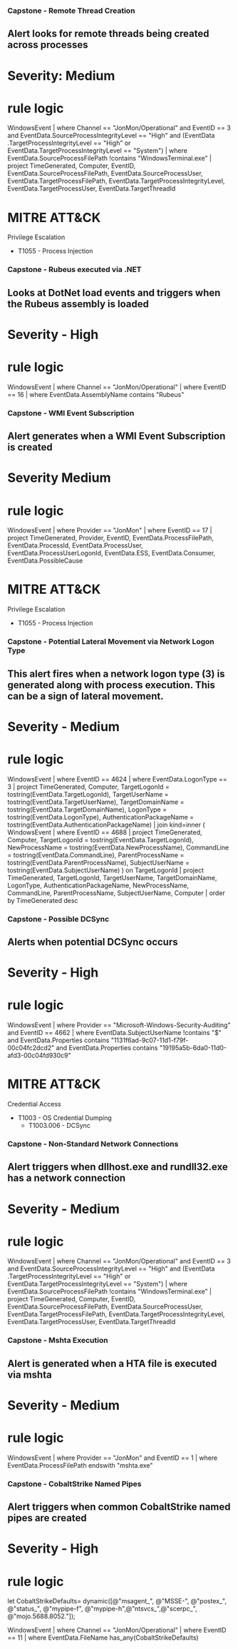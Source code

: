 ### Capstone - Remote Thread Creation
## Alert looks for remote threads being created across processes
# Severity: Medium

# rule logic

WindowsEvent 
| where Channel == "JonMon/Operational" and EventID == 3 and EventData.SourceProcessIntegrityLevel == "High" and (EventData .TargetProcessIntegrityLevel == "High" or EventData.TargetProcessIntegrityLevel == "System")
| where EventData.SourceProcessFilePath !contains "WindowsTerminal.exe"
| project TimeGenerated, Computer, EventID, EventData.SourceProcessFilePath, EventData.SourceProcessUser, EventData.TargetProcessFilePath, EventData.TargetProcessIntegrityLevel, EventData.TargetProcessUser, EventData.TargetThreadId

# MITRE ATT&CK
Privilege Escalation 
 - T1055 - Process Injection

### Capstone - Rubeus executed via .NET
## Looks at DotNet load events and triggers when the Rubeus assembly is loaded
# Severity - High

# rule logic

WindowsEvent
| where Channel == "JonMon/Operational"
| where EventID == 16 
| where EventData.AssemblyName contains "Rubeus"

### Capstone - WMI Event Subscription
## Alert generates when a WMI Event Subscription is created
# Severity Medium

# rule logic

WindowsEvent
| where Provider == "JonMon"
| where EventID == 17
| project TimeGenerated, Provider, EventID, EventData.ProcessFilePath, EventData.ProcessId, EventData.ProcessUser, EventData.ProcessUserLogonId, EventData.ESS, EventData.Consumer, EventData.PossibleCause

# MITRE ATT&CK
Privilege Escalation 
 - T1055 - Process Injection

### Capstone - Potential Lateral Movement via Network Logon Type
## This alert fires when a network logon type (3) is generated along with process execution. This can be a sign of lateral movement.
# Severity - Medium

# rule logic

WindowsEvent
| where EventID == 4624
| where EventData.LogonType == 3
| project
    TimeGenerated,
    Computer,
    TargetLogonId = tostring(EventData.TargetLogonId),
    TargetUserName = tostring(EventData.TargetUserName),
    TargetDomainName = tostring(EventData.TargetDomainName),
    LogonType = tostring(EventData.LogonType),
    AuthenticationPackageName = tostring(EventData.AuthenticationPackageName)
| join kind=inner (
    WindowsEvent
    | where EventID == 4688
    | project
        TimeGenerated,
        Computer,
        TargetLogonId = tostring(EventData.TargetLogonId),
        NewProcessName = tostring(EventData.NewProcessName),
        CommandLine = tostring(EventData.CommandLine),
        ParentProcessName = tostring(EventData.ParentProcessName),
        SubjectUserName = tostring(EventData.SubjectUserName)
) on TargetLogonId
| project
    TimeGenerated,
    TargetLogonId,
    TargetUserName,
    TargetDomainName,
    LogonType,
    AuthenticationPackageName,
    NewProcessName,
    CommandLine,
    ParentProcessName,
    SubjectUserName,
    Computer
| order by TimeGenerated desc

### Capstone - Possible DCSync
## Alerts when potential DCSync occurs
# Severity - High

# rule logic

WindowsEvent
| where Provider == "Microsoft-Windows-Security-Auditing" and EventID == 4662
| where EventData.SubjectUserName !contains "$" and EventData.Properties contains "1131f6ad-9c07-11d1-f79f-00c04fc2dcd2" and EventData.Properties contains "19195a5b-6da0-11d0-afd3-00c04fd930c9"

# MITRE ATT&CK
Credential Access
 - T1003 - OS Credential Dumping
    - T1003.006 - DCSync

### Capstone - Non-Standard Network Connections
## Alert triggers when dllhost.exe and rundll32.exe has a network connection
# Severity - Medium


# rule logic

WindowsEvent 
| where Channel == "JonMon/Operational" and EventID == 3 and EventData.SourceProcessIntegrityLevel == "High" and (EventData .TargetProcessIntegrityLevel == "High" or EventData.TargetProcessIntegrityLevel == "System")
| where EventData.SourceProcessFilePath !contains "WindowsTerminal.exe"
| project TimeGenerated, Computer, EventID, EventData.SourceProcessFilePath, EventData.SourceProcessUser, EventData.TargetProcessFilePath, EventData.TargetProcessIntegrityLevel, EventData.TargetProcessUser, EventData.TargetThreadId

### Capstone - Mshta Execution
## Alert is generated when a HTA file is executed via mshta
# Severity - Medium

# rule logic

WindowsEvent
| where Provider == "JonMon" and EventID == 1
| where EventData.ProcessFilePath endswith "mshta.exe"

### Capstone - CobaltStrike Named Pipes
## Alert triggers when common CobaltStrike named pipes are created
# Severity - High

# rule logic

let CobaltStrikeDefaults= dynamic([@"msagent_", @"MSSE-", @"postex_", @"status_", @"mypipe-f", @"mypipe-h",@"ntsvcs_",@"scerpc_", @"mojo.5688.8052."]);

WindowsEvent
| where Channel == "JonMon/Operational"
| where EventID == 11
| where EventData.FileName has_any(CobaltStrikeDefaults)
